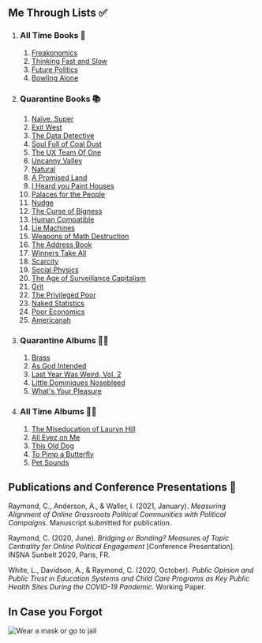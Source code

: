 ## Me Through Lists ✅
1. ### All Time Books 📖
   1. [Freakonomics](https://www.nytimes.com/2005/05/15/books/review/freakonomics-everything-he-always-wanted-to-know.html)
   2. [Thinking Fast and Slow](https://www.nytimes.com/2011/11/27/books/review/thinking-fast-and-slow-by-daniel-kahneman-book-review.html)
   3. [Future Politics](https://www.nytimes.com/2018/12/04/opinion/chatbots-ai-democracy-free-speech.html)
   4. [Bowling Alone](https://www.nytimes.com/2000/05/06/arts/lonely-bowlers-unite-mend-social-fabric-political-scientist-renews-his-alarm.html)
2. ### Quarantine Books 📚
   1. [Naïve. Super](https://www.newyorker.com/books/page-turner/the-coming-of-age-tale-that-inspired-mayor-pete-to-learn-norwegian)
   2. [Exit West](https://www.nytimes.com/2017/02/27/books/review-exit-west-mohsin-hamid.html)
   3. [The Data Detective](https://www.wsj.com/articles/the-data-detective-review-broadly-informed-easily-misled-11611875753)
   4. [Soul Full of Coal Dust](https://www.nytimes.com/2020/08/18/books/review/soul-full-of-coal-dust-chris-hamby.html)
   5. [The UX Team Of One](https://uxbookreviews.com/2015/05/05/the-user-experience-team-of-one/)
   6. [Uncanny Valley](https://www.nytimes.com/2020/01/03/books/review/uncanny-valley-anna-wiener.html)
   7. [Natural](https://www.theguardian.com/books/2020/may/02/natural-by-alan-levinovitz-review-the-seductive-myth-of-natures-goodness)
   8. [A Promised Land](https://www.nytimes.com/2020/11/12/books/review/barack-obama-a-promised-land.html)
   9. [I Heard you Paint Houses](https://www.nytimes.com/2004/06/20/books/killing-him-softly.html)
   10. [Palaces for the People](https://www.nytimes.com/2018/09/14/books/review/palaces-for-the-people-eric-klinenberg.html)
   11. [Nudge](https://www.nytimes.com/2015/11/01/upshot/the-power-of-nudges-for-good-and-bad.html)
   12. [The Curse of Bigness](https://www.nytimes.com/2018/12/12/books/review-curse-of-bigness-antitrust-law-tim-wu.html)
   13. [Human Compatible](https://www.nytimes.com/2019/10/31/opinion/superintelligent-artificial-intelligence.html)
   14. [Lie Machines](https://yalebooks.co.uk/display.asp?k=9780300250206)
   15. [Weapons of Math Destruction](https://www.nytimes.com/2016/10/09/books/review/weapons-of-math-destruction-cathy-oneil-and-more.html)
   16. [The Address Book](https://www.nytimes.com/2020/04/14/books/review/deirdre-mask-the-address-book.html)
   17. [Winners Take All](https://www.nytimes.com/2018/08/20/books/review/winners-take-all-anand-giridharadas.html)
   18. [Scarcity](https://www.theguardian.com/books/2013/sep/07/scarcity-sendhil-mullainathan-shafir-review)
   19. [Social Physics](https://www.technologyreview.com/2014/03/04/173783/social-physics/)
   20. [The Age of Surveillance Capitalism](https://www.nytimes.com/2019/01/16/books/review-age-of-surveillance-capitalism-shoshana-zuboff.html)
   21. [Grit](https://www.newyorker.com/culture/culture-desk/the-limits-of-grit)
   22. [The Privileged Poor](https://www.newyorker.com/recommends/read/the-privileged-poor-a-refreshing-antidote-to-our-obsession-with-the-college-admissions-scandal)
   23. [Naked Statistics](https://www.nytimes.com/2013/01/29/science/naked-statistics-by-charles-wheelan-review.html)
   24. [Poor Economics](https://economics.mit.edu/faculty/eduflo/pooreconomics)
   25. [Americanah](https://www.nytimes.com/2013/06/09/books/review/americanah-by-chimamanda-ngozi-adichie.html)
3. ### Quarantine Albums 👨‍🎤
   1. [Brass](https://pitchfork.com/reviews/albums/billy-woods-moor-mother-brass/)
   2. [As God Intended](https://pitchfork.com/reviews/albums/apollo-brown-che-noir-as-god-intended/)
   3. [Last Year Was Weird, Vol. 2](https://pitchfork.com/reviews/albums/tkay-maidza-last-year-was-weird-vol-2/)
   4. [Little Dominiques Nosebleed](https://pitchfork.com/reviews/albums/the-koreatown-oddity-little-dominiques-nosebleed/)
   5. [What's Your Pleasure](https://pitchfork.com/reviews/albums/jessie-ware-whats-your-pleasure/)
4. ### All Time Albums 💃🕺
   1. [The Miseducation of Lauryn Hill](https://pitchfork.com/reviews/albums/22035-the-miseducation-of-lauryn-hill/)
   2. [All Eyez on Me](https://pitchfork.com/reviews/albums/2pac-all-eyez-on-me/)
   3. [This Old Dog](https://pitchfork.com/reviews/albums/23125-this-old-dog/)
   4. [To Pimp a Butterfly](https://pitchfork.com/reviews/albums/20390-to-pimp-a-butterfly/)
   5. [Pet Sounds](https://pitchfork.com/reviews/albums/9371-pet-sounds-40th-anniversary/)

## Publications and Conference Presentations 📝

Raymond, C., Anderson, A., & Waller, I. (2021, January). *Measuring Alignment of Online Grassroots Political Communities with Political Campaigns*. Manuscript submitted for publication.

Raymond, C. (2020, June). *Bridging or Bonding? Measures of Topic Centrality for Online Political Engagement* [Conference Presentation]. INSNA Sunbelt 2020, Paris, FR.

White, L., Davidson, A., & Raymond, C. (2020, October). *Public Opinion and Public Trust in Education Systems and Child Care Programs as Key Public Health Sites During the COVID-19 Pandemic*. Working Paper.

## In Case you Forgot

![Wear a mask or go to jail](content/rl-for-traffic-flow/1918-spanish-flu.jpg)